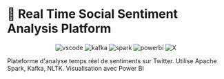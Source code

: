 #  🫥 Real Time Social Sentiment Analysis Platform
<div align="center">
  
![vscode](https://img.shields.io/badge/Visual%20Studio%20Code-007ACC.svg?style=for-the-badge&logo=Visual-Studio-Code&logoColor=white)
![kafka](https://img.shields.io/badge/Apache%20Kafka-231F20.svg?style=for-the-badge&logo=Apache-Kafka&logoColor=white)
![spark](https://img.shields.io/badge/Apache%20Spark-E25A1C.svg?style=for-the-badge&logo=Apache-Spark&logoColor=white)
![powerbi](https://img.shields.io/badge/Power%20BI-F2C811.svg?style=for-the-badge&logo=Power-BI&logoColor=black)
![X](https://img.shields.io/badge/Twitter-1D9BF0.svg?style=for-the-badge&logo=Twitter&logoColor=white)

</div>

Plateforme d'analyse temps réel de sentiments sur Twitter. Utilise Apache Spark, Kafka, NLTK. Visualisation avec Power BI
